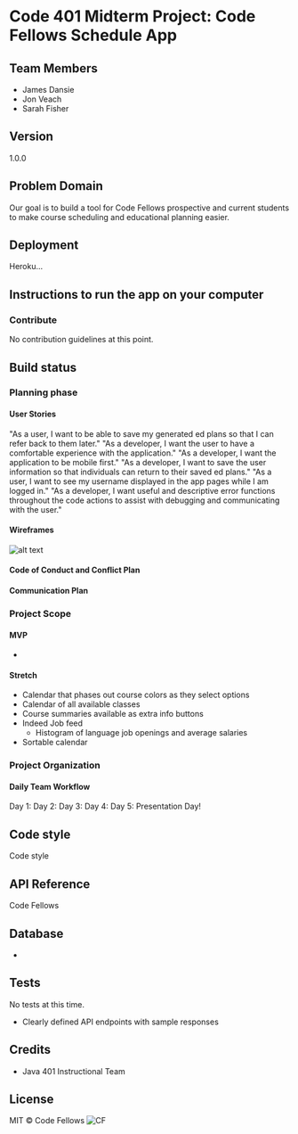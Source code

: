 # Code 401 Midterm Project: Code Fellows Schedule App

## Team Members 
* James Dansie
* Jon Veach
* Sarah Fisher 

## Version
1.0.0 

## Problem Domain
Our goal is to build a tool for Code Fellows prospective and current students to make course scheduling and educational planning easier.

## Deployment
Heroku...

## Instructions to run the app on your computer


### Contribute
No contribution guidelines at this point. 

## Build status

### Planning phase

#### User Stories

"As a user, I want to be able to save my generated ed plans so that I can refer back to them later."
"As a developer, I want the user to have a comfortable experience with the application."
"As a developer, I want the application to be mobile first."
"As a developer, I want to save the user information so that individuals can return to their saved ed plans."
"As a user, I want to see my username displayed in the app pages while I am logged in."
"As a developer, I want useful and descriptive error functions throughout the code actions to assist with debugging and communicating with the user."

#### Wireframes
![alt text](path...)

#### Code of Conduct and Conflict Plan


#### Communication Plan


### Project Scope
#### MVP
- 
#### Stretch
- Calendar that phases out course colors as they select options
- Calendar of all available classes
- Course summaries available as extra info buttons
- Indeed Job feed
  - Histogram of language job openings and average salaries
- Sortable calendar

### Project Organization

#### Daily Team Workflow
Day 1: 
Day 2:
Day 3: 
Day 4: 
Day 5: Presentation Day!

## Code style
Code style 

## API Reference
Code Fellows

## Database 
- 

## Tests
No tests at this time. 
- Clearly defined API endpoints with sample responses


## Credits
* Java 401 Instructional Team

## License
MIT © Code Fellows
![CF](https://i.imgur.com/7v5ASc8.png)
